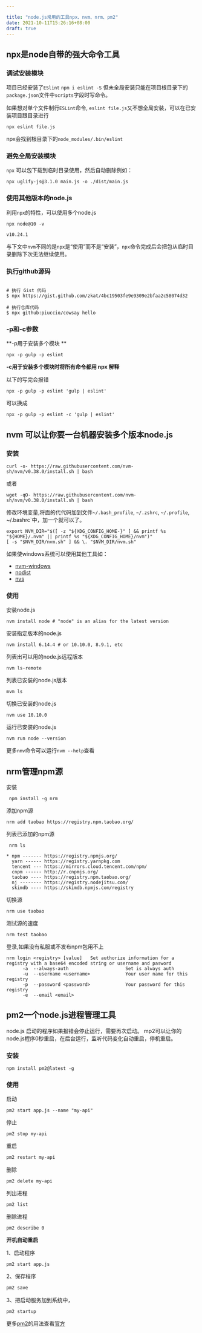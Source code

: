 ```yaml
---

title: "node.js常用的工具npx、nvm、nrm、pm2"
date: 2021-10-11T15:26:16+08:00
draft: true
---
```


## npx是node自带的强大命令工具

### 调试安装模块

项目已经安装了`ESlint` `npm i eslint -S` 但未全局安装只能在项目根目录下的`package.json`文件中`scripts`字段时写命令。

如果想对单个文件制行`ESLint`命令, `eslint file.js`又不想全局安装，可以在已安装项目跟目录进行

`npx eslint file.js`

npx会找到根目录下的`node_modules/.bin/eslint`

### 避免全局安装模块

`npx` 可以包下载到临时目录使用，然后自动删除例如：

`npx uglify-js@3.1.0 main.js -o ./dist/main.js`

### 使用其他版本的node.js

利用`npx`的特性，可以使用多个node.js

```
npx node@10 -v

v10.24.1
```

与下文中`nvm`不同的是`npx`是“使用”而不是“安装”，`npx`命令完成后会把包从临时目录删除下次无法继续使用。

### 执行github源码

```

# 执行 Gist 代码
$ npx https://gist.github.com/zkat/4bc19503fe9e9309e2bfaa2c58074d32

# 执行仓库代码
$ npx github:piuccio/cowsay hello
```

### -p和-c参数

**-p用于安装多个模块 **

`npx -p gulp -p eslint`

**-c用于安装多个模块时将所有命令都用 npx 解释** 

以下的写完会报错

`npx -p gulp -p eslint 'gulp | eslint'`

可以换成

`npx -p gulp -p eslint -c 'gulp | eslint'`

## nvm 可以让你要一台机器安装多个版本node.js

### 安装

`
curl -o- https://raw.githubusercontent.com/nvm-sh/nvm/v0.38.0/install.sh | bash
`

或者

`
wget -qO- https://raw.githubusercontent.com/nvm-sh/nvm/v0.38.0/install.sh | bash
`

修改环境变量,将面的代代码加到文件`~/.bash_profile`, `~/.zshrc`, `~/.profile`, ~/.bashrc`中，加一个就可以了。

```
export NVM_DIR="$([ -z "${XDG_CONFIG_HOME-}" ] && printf %s "${HOME}/.nvm" || printf %s "${XDG_CONFIG_HOME}/nvm")"
[ -s "$NVM_DIR/nvm.sh" ] && \. "$NVM_DIR/nvm.sh"
```

如果使windows系统可以使用其他工具如：

- [nvm-windows](https://github.com/coreybutler/nvm-windows)
- [nodist](https://github.com/marcelklehr/nodist)
- [nvs](https://github.com/jasongin/nvs)

### 使用

安装node.js

```
nvm install node # "node" is an alias for the latest version
```

安装指定版本的node.js

```
nvm install 6.14.4 # or 10.10.0, 8.9.1, etc
```

列表出可以用的node.js远程版本

```
nvm ls-remote
```

列表已安装的node.js版本

```
mvm ls
```

切换已安装的node.js

```
nvm use 10.10.0
```

运行已安装的node.js

```
nvm run node --version
```

更多`nmv`命令可以运行`nvm --help`查看

## nrm管理npm源

安装

```
 npm install -g nrm
```

添加npm源

```
nrm add taobao https://registry.npm.taobao.org/
```

列表已添加的npm源

```
 nrm ls

* npm ------- https://registry.npmjs.org/
  yarn ------ https://registry.yarnpkg.com
  tencent --- https://mirrors.cloud.tencent.com/npm/
  cnpm ------ http://r.cnpmjs.org/
  taobao ---- https://registry.npm.taobao.org/
  nj -------- https://registry.nodejitsu.com/
  skimdb ---- https://skimdb.npmjs.com/registry
```

切换源

```
nrm use taobao
```

测试源的速度

```
nrm test taobao
```

登录,如果没有私服或不发布npm包用不上

```
nrm login <registry> [value]   Set authorize information for a registry with a base64 encoded string or username and pasword
      -a  --always-auth                     Set is always auth
      -u  --username <username>             Your user name for this registry
      -p  --password <password>             Your password for this registry
      -e  --email <email>  
```

## pm2一个node.js进程管理工具

node.js 启动的程序如果报错会停止运行，需要再次启动。
mp2可以让你的node.js程序0秒重启，在后台运行，监听代码变化自动重启，停机重启。

### 安装

```npm install pm2@latest -g
npm install pm2@latest -g
```

### 使用

启动

```
pm2 start app.js --name "my-api"
```

停止

```
pm2 stop my-api
```

重启

```bash
pm2 restart my-api
```

删除

```
pm2 delete my-api
```

列出进程

```
pm2 list
```

删除进程

```
pm2 describe 0
```

**开机自动重启**

1、启动程序

```
pm2 start app.js
```

2、保存程序

```bash
pm2 save
```

3、把启动服务加到系统中，

```
pm2 startup
```

更多[pm2](https://github.com/Unitech/pm2)的用法查看[官方](https://github.com/Unitech/pm2)

